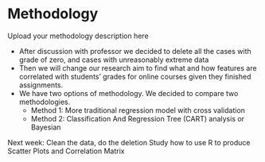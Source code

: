 # Methodology
Upload your methodology description here

- After discussion with professor we decided to delete all the cases with grade of zero, and cases with unreasonably extreme data 
- Then we will change our research aim to find what and how features are correlated with students’ grades for online courses given they finished assignments.
- We have two options of methodology. We decided to compare two methodologies.
  - Method 1: More traditional regression model with cross validation
  - Method 2:  Classification And Regression Tree (CART) analysis or Bayesian

Next week:
Clean the data, do the deletion 
Study how to use R to produce Scatter Plots and Correlation Matrix


